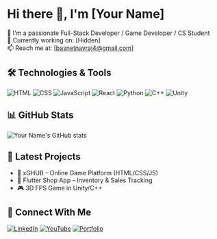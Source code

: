 # Hi there 👋, I'm [Your Name]

🚀 I'm a passionate Full-Stack Developer / Game Developer / CS Student  
🎯 Currently working on: [Hidden]  
📫 Reach me at: [basnetnavraj4@gmail.com]

## 🛠️ Technologies & Tools
![HTML](https://img.shields.io/badge/-HTML5-E34F26?style=flat&logo=html5&logoColor=white)
![CSS](https://img.shields.io/badge/-CSS3-1572B6?style=flat&logo=css3)
![JavaScript](https://img.shields.io/badge/-JavaScript-F7DF1E?style=flat&logo=javascript&logoColor=black)
![React](https://img.shields.io/badge/-React-61DAFB?style=flat&logo=react&logoColor=black)
![Python](https://img.shields.io/badge/-Python-3776AB?style=flat&logo=python&logoColor=white)
![C++](https://img.shields.io/badge/-C++-00599C?style=flat&logo=cplusplus&logoColor=white)
![Unity](https://img.shields.io/badge/-Unity-000000?style=flat&logo=unity&logoColor=white)

## 📊 GitHub Stats
![Your Name's GitHub stats](https://github-readme-stats.vercel.app/api?username=Nav0077&show_icons=true&theme=radical)

## 🌱 Latest Projects
- 🔫 xGHUB – Online Game Platform (HTML/CSS/JS)
- 🛒 Flutter Shop App – Inventory & Sales Tracking
- 🎮 3D FPS Game in Unity/C++

## 🔗 Connect With Me
[![LinkedIn](https://img.shields.io/badge/-LinkedIn-blue?style=flat&logo=linkedin)](https://www.linkedin.com/in/your-profile/)
[![YouTube](https://img.shields.io/badge/-YouTube-red?style=flat&logo=youtube&logoColor=white)](https://youtube.com/@nav-77)
[![Portfolio](https://img.shields.io/badge/-Portfolio-24292E?style=flat&logo=github)](https://navrajbasnet.com.np)
